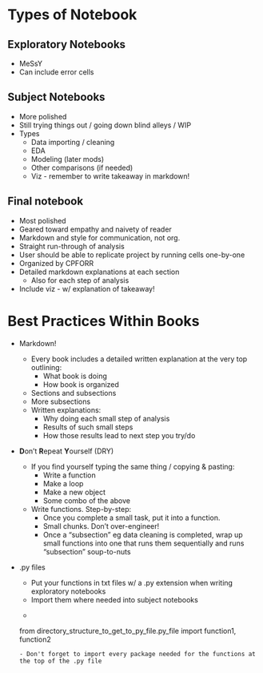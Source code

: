 # Types of Notebook

## Exploratory Notebooks
- MeSsY
- Can include error cells

## Subject Notebooks
- More polished
- Still trying things out / going down blind alleys / WIP
- Types
    - Data importing / cleaning
    - EDA
    - Modeling (later mods)
    - Other comparisons (if needed)
    - Viz - remember to write takeaway in markdown!

## Final notebook
- Most polished
- Geared toward empathy and naivety of reader
- Markdown and style for communication, not org.
- Straight run-through of analysis
- User should be able to replicate project by running cells one-by-one
- Organized by CPFORR
- Detailed markdown explanations at each section
    - Also for each step of analysis
- Include viz - w/ explanation of takeaway!

# Best Practices Within Books
- Markdown!
    - Every book includes a detailed written explanation at the very top outlining:
      - What book is doing
      - How book is organized
    - Sections and subsections
    - More subsections
    - Written explanations:
      - Why doing each small step of analysis
      - Results of such small steps 
      - How those results lead to next step you try/do
        
        
- **D**on’t **R**epeat **Y**ourself (DRY)
    - If you find yourself typing the same thing / copying & pasting:
        - Write a function
        - Make a loop
        - Make a new object
        - Some combo of the above
    - Write functions.  Step-by-step:
        - Once you complete a small task, put it into a function.
        - Small chunks.  Don’t over-engineer!
        - Once a “subsection” eg data cleaning is completed, wrap up small functions into one that runs them sequentially and runs “subsection” soup-to-nuts
- .py files
  - Put your functions in txt files w/ a .py extension when writing exploratory notebooks
  - Import them where needed into subject notebooks 
  - ```python
  from directory_structure_to_get_to_py_file.py_file import function1, function2
  ```
  - Don't forget to import every package needed for the functions at the top of the .py file

        
        

